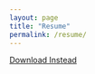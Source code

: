```yaml
---
layout: page
title: "Resume"
permalink: /resume/
---
```


<object data="/assets/robert_norris_cv_en_2023_04_18.pdf" width="100%" height="600"></object>

<p><a href="/assets/robert_norris_cv_en_2023_04_18.pdf">Download Instead</a></p>

